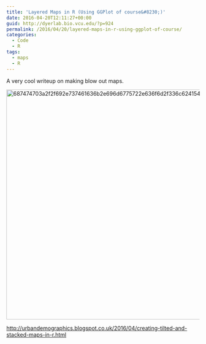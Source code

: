 ```yaml
---
title: 'Layered Maps in R (Using GGPlot of course&#8230;)'
date: 2016-04-20T12:11:27+00:00
guid: http://dyerlab.bio.vcu.edu/?p=924
permalink: /2016/04/20/layered-maps-in-r-using-ggplot-of-course/
categories:
  - Code
  - R
tags:
  - maps
  - R
---
```

A very cool writeup on making blow out maps.

[<img class="aligncenter wp-image-926 size-full" src="http://localhost/wordpress/wp-content/uploads/2016/04/687474703a2f2f692e737461636b2e696d6775722e636f6d2f336c6241542e706e67.png" alt="687474703a2f2f692e737461636b2e696d6775722e636f6d2f336c6241542e706e67" width="900" height="600" srcset="http://localhost/wordpress/wp-content/uploads/2016/04/687474703a2f2f692e737461636b2e696d6775722e636f6d2f336c6241542e706e67.png 900w, http://localhost/wordpress/wp-content/uploads/2016/04/687474703a2f2f692e737461636b2e696d6775722e636f6d2f336c6241542e706e67-300x200.png 300w, http://localhost/wordpress/wp-content/uploads/2016/04/687474703a2f2f692e737461636b2e696d6775722e636f6d2f336c6241542e706e67-768x512.png 768w" sizes="(max-width: 900px) 100vw, 900px" />](http://urbandemographics.blogspot.co.uk/2016/04/creating-tilted-and-stacked-maps-in-r.html)

<http://urbandemographics.blogspot.co.uk/2016/04/creating-tilted-and-stacked-maps-in-r.html>

&nbsp;